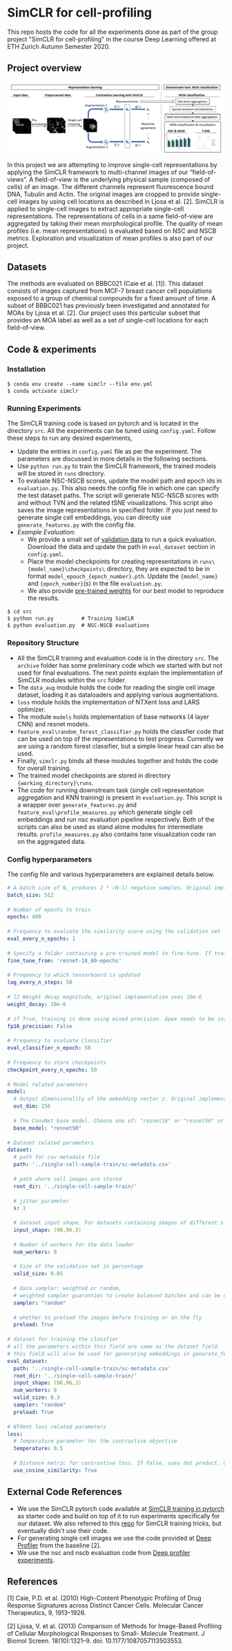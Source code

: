 # SimCLR for cell-profiling
This repo hosts the code for all the experiments done as part of the group project "SimCLR for cell-profiling" in the course Deep Learning offered at ETH Zurich Autumn Semester 2020.

## Project overview

![](fig/fig.png)

In this project we are attempting to improve single-cell representations by applying the SimCLR framework to multi-channel images of our “field-of-views”. A field-of-view is the underlying physical sample (composed of cells) of an image. The different channels represent fluorescence bound DNA, Tubulin and Actin. The original images are cropped to provide single-cell images by using cell locations as described in Ljosa et al. [2]. SimCLR is applied to single-cell images to extract appropriate single-cell representations. The representations of cells in a same field-of-view are aggregated by taking their mean morphological profile. The quality of mean profiles (i.e. mean representations) is evaluated based on NSC and NSCB metrics. Exploration and visualization of mean profiles is also part of our project.

## Datasets
The methods are evaluated on BBBC021 (Caie et al. [1]). This dataset consists of images captured from MCF-7 breast cancer cell populations exposed to a group of chemical compounds for a fixed amount of time. A subset of BBBC021 has previously been investigated and annotated for MOAs by Ljosa et al. [2]. Our project uses this particular subset that provides an MOA label as well as a set of single-cell locations for each field-of-view.

## Code & experiments
### Installation
```
$ conda env create --name simclr --file env.yml
$ conda activate simclr
```

### Running Experiments
The SimCLR training code is based on pytorch and is located in the directory `src`. All the experiments can be tuned using `config.yaml`. Follow these steps to run any desired experiments,
- Update the entries in `config.yaml` file as per the experiment. The parameters are discussed in more details in the following sections.
- Use `python run.py` to train the SimCLR framework, the trained models will be stored in `runs` directory.
- To evaluate NSC-NSCB scores, update the model path and epoch ids in `evaluation.py`. This also needs the config file in which one can specify the test dataset paths. The script will generate NSC-NSCB scores with and without TVN and the related tSNE visualizations. This script also saves the image representations in specified folder. If you just need to generate single cell embeddings, you can directly use `generate_features.py` with the config file.
- *Example Evaluation:* 
  - We provide a small set of [validation data](https://polybox.ethz.ch/index.php/s/xq7uhAwkZAu2UQR) to run a quick evaluation. Download the data and update the path in `eval_dataset` section in `config.yaml`. 
  - Place the model checkpoints for creating representations in `runs\{model_name}\checkpoints\` directory, they are expected to be in format `model_epouch_{epoch_number}.pth`. Update the `{model_name}` and `{epoch_number}`(s) in the file `evaluation.py`. 
  - We also provide [pre-trained weights]() for our best model to reproduce the results.

```
$ cd src
$ python run.py         # Training SimCLR
$ python evaluation.py  # NSC-NSCB evaluations
```

### Repository Structure
- All the SimCLR training and evaluation code is in the directory `src`. The `archive` folder has some preliminary code which we started with but not used for final evaluations. The next points explain the implementation of SimCLR modules within the `src` folder.
- The `data_aug` module holds the code for reading the single cell image dataset, loading it as dataloaders and applying various augmentations.
- `loss` module holds the implementation of NTXent loss and LARS optimizer.
- The module `models` holds implementation of base networks (4 layer CNN) and resnet models.
- `feature_eval\random_forest_classifier.py` holds the classfier code that can be used on top of the representations to test progress. Currently we are using a random forest classifier, but a simple linear head can also be used.
- Finally, `simclr.py` binds all these modules together and holds the code for overall training.
- The trained model checkpoints are stored in directory `{working_directory}\runs`.
- The code for running downstream task (single cell representation aggregation and KNN training) is present in `evaluation.py`. This script is a wrapper over `generate_features.py` and `feature_eval\profile_measures.py` which generate single cell embeddings and run nsc evaluation pipeline respectively. Both of the scripts can also be used as stand alone modules for intermediate results. `profile_measures.py` also contains tsne visualization code ran on the aggregated data.

### Config hyperparameters
The config file and various hyperparameters are explained details below.

```yaml
# A batch size of N, produces 2 * (N-1) negative samples. Original implementation uses a batch size of 8192
batch_size: 512

# Number of epochs to train
epochs: 400

# Frequency to evaluate the similarity score using the validation set
eval_every_n_epochs: 1

# Specify a folder containing a pre-trained model to fine-tune. If training from scratch, pass None.
fine_tune_from: 'resnet-18_80-epochs'

# Frequency to which tensorboard is updated
log_every_n_steps: 50

# l2 Weight decay magnitude, original implementation uses 10e-6
weight_decay: 10e-6

# if True, training is done using mixed precision. Apex needs to be installed in this case.
fp16_precision: False

# Frequency to evaluate classifier
eval_classifier_n_epoch: 50

# Frequency to store checkpoints
checkpoint_every_n_epochs: 50

# Model related parameters
model:
  # Output dimensionality of the embedding vector z. Original implementation uses 2048
  out_dim: 256

  # The ConvNet base model. Choose one of: "resnet18" or "resnet50" or "resnet101". Original implementation uses resnet50
  base_model: "resnet50"

# Dataset related parameters
dataset:
  # path for csv metadata file
  path: '../single-cell-sample-train/sc-metadata.csv'

  # path where cell images are stored
  root_dir: '../single-cell-sample-train/'

  # jitter parameter
  s: 1

  # dataset input shape. For datasets containing images of different size, this defines the final
  input_shape: (96,96,3)

  # Number of workers for the data loader
  num_workers: 0

  # Size of the validation set in percentage
  valid_size: 0.05

  # data sampler: weighted or random,
  # weighted sampler guaranties to create balanced batches and can be used for training with full DMSO datasets
  sampler: "random"

  # whether to preload the images before training or on the fly
  preload: True

# dataset for training the classfier
# all the parameters within this field are same as the dataset field
# this field will also be used for generating embeddings in generate_features.py
eval_dataset:
  path: '../single-cell-sample-train/sc-metadata.csv'
  root_dir: '../single-cell-sample-train/'
  input_shape: (96,96,3)
  num_workers: 0
  valid_size: 0.3
  sampler: "random"
  preload: True

# NTXent loss related parameters
loss:
  # Temperature parameter for the contrastive objective
  temperature: 0.5

  # Distance metric for contrastive loss. If False, uses dot product. Original implementation uses cosine similarity.
  use_cosine_similarity: True
```

## External Code References
- We use the SimCLR pytorch code available at [SimCLR training in pytorch](https://github.com/sthalles/SimCLR) as starter code and build on top of it to run experiments specifically for our dataset. We also referred to this [repo](https://github.com/Spijkervet/SimCLR) for SimCLR training tricks, but eventually didn't use their code.
- For generating single cell images we use the code provided at [Deep Profiler](https://github.com/cytomining/DeepProfiler) from the baseline [2].
- We use the nsc and nscb evaluation code from [Deep profiler experiments](https://github.com/broadinstitute/DeepProfilerExperiments).

## References
[1] Caie, P.D. et al. (2010) High-Content Phenotypic Profiling of Drug Response Signatures across Distinct Cancer Cells. Molecular Cancer Therapeutics, 9, 1913–1926.

[2] Ljosa, V. et al. (2013) Comparison of Methods for Image-Based Profiling of Cellular Morphological Responses to Small- Molecule Treatment. J Biomol Screen. 18(10):1321–9. doi: 10.1177/1087057113503553.
